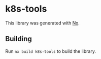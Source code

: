 # k8s-tools

This library was generated with [Nx](https://nx.dev).

## Building

Run `nx build k8s-tools` to build the library.

